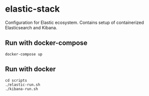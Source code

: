 # elastic-stack
Configuration for Elastic ecosystem. Contains setup of containerized Elasticsearch and Kibana.

## Run with docker-compose
```shell
docker-compose up
```

## Run with docker
```shell
cd scripts
./elastic-run.sh
./kibana-run.sh
```